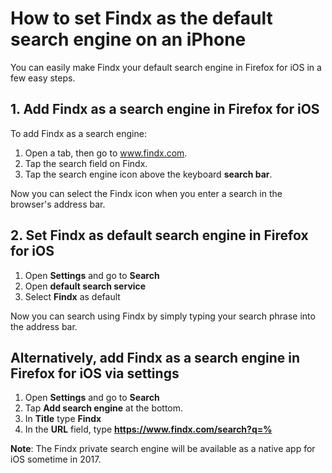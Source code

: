# How to set Findx as the default search engine on an iPhone 

You can easily make Findx your default search engine in Firefox for iOS in a few easy steps.

## 1. Add Findx as a search engine in Firefox for iOS
To add Findx as a search engine:  
1. Open a tab, then go to www.findx.com.
2. Tap the search field on Findx.
3. Tap the search engine icon above the keyboard **search bar**.

Now you can select the Findx icon when you enter a search in the browser's address bar. 
 
## 2. Set Findx as default search engine in Firefox for iOS

1. Open **Settings** and go to **Search**  
2. Open **default search service**  
3. Select **Findx** as default

Now you can search using Findx by simply typing your search phrase into the address bar.

## Alternatively, add Findx as a search engine in Firefox for iOS via settings
 
1. Open **Settings** and go to **Search**
2. Tap **Add search engine** at the bottom.
3. In **Title** type **Findx**  
4. In the **URL** field, type **https://www.findx.com/search?q=%** 

**Note**: The Findx private search engine will be available as a native app for iOS sometime in 2017.
